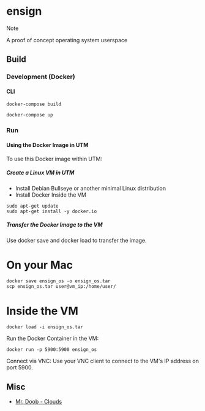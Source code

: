 # ensign

> [!NOTE]
> A proof of concept operating system userspace


## Build

### Development (Docker)

#### CLI

```
docker-compose build
```

```
docker-compose up
```



### Run

#### Using the Docker Image in UTM

To use this Docker image within UTM:

##### Create a Linux VM in UTM

- Install Debian Bullseye or another minimal Linux distribution
- Install Docker Inside the VM

```
sudo apt-get update
sudo apt-get install -y docker.io
```

##### Transfer the Docker Image to the VM

Use docker save and docker load to transfer the image.

# On your Mac

```
docker save ensign_os -o ensign_os.tar
scp ensign_os.tar user@vm_ip:/home/user/
```

# Inside the VM

```
docker load -i ensign_os.tar
```

Run the Docker Container in the VM:

```
docker run -p 5900:5900 ensign_os
```

Connect via VNC:
Use your VNC client to connect to the VM's IP address on port 5900.



## Misc

- [Mr. Doob - Clouds](https://mrdoob.com/lab/javascript/webgl/clouds/)
